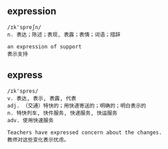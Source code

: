 
## expression
```
/ɪk'spreʃn/
n. 表达；陈述；表现, 表露；表情；词语；措辞

an expression of support
表示支持
```

## express 
```
/ɪk'spres/
v. 表达, 表示, 表露, 代表
adj. （交通）特快的；用快递寄送的；明确的；明白表示的
n. 特快列车, 快件服务, 快递服务, 快运服务
adv. 使用快速服务

Teachers have expressed concern about the changes.
教师对这些变化表示忧虑。
```
